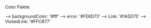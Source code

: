 Color Palete

--> backgroundColor: '#fff'
--> error: '#FE6D73'
--> Link: '#1A5D75'
--> VisitedLink: '#FFCB77'
